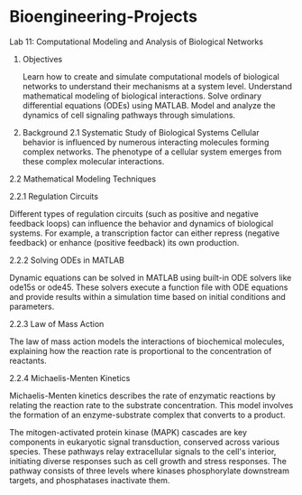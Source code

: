 # Bioengineering-Projects
Lab 11: Computational Modeling and Analysis of Biological Networks
1. Objectives

    Learn how to create and simulate computational models of biological networks to understand their mechanisms at a system level.
    Understand mathematical modeling of biological interactions.
    Solve ordinary differential equations (ODEs) using MATLAB.
    Model and analyze the dynamics of cell signaling pathways through simulations.

2. Background
2.1 Systematic Study of Biological Systems
Cellular behavior is influenced by numerous interacting molecules forming complex networks. The phenotype of a cellular system emerges from these complex molecular interactions.

2.2 Mathematical Modeling Techniques

2.2.1 Regulation Circuits

Different types of regulation circuits (such as positive and negative feedback loops) can influence the behavior and dynamics of biological systems. For example, a transcription factor can either repress (negative feedback) or enhance (positive feedback) its own production.

2.2.2 Solving ODEs in MATLAB

Dynamic equations can be solved in MATLAB using built-in ODE solvers like ode15s or ode45. These solvers execute a function file with ODE equations and provide results within a simulation time based on initial conditions and parameters.

2.2.3 Law of Mass Action

The law of mass action models the interactions of biochemical molecules, explaining how the reaction rate is proportional to the concentration of reactants.

2.2.4 Michaelis-Menten Kinetics

Michaelis-Menten kinetics describes the rate of enzymatic reactions by relating the reaction rate to the substrate concentration. This model involves the formation of an enzyme-substrate complex that converts to a product.


The mitogen-activated protein kinase (MAPK) cascades are key components in eukaryotic signal transduction, conserved across various species. These pathways relay extracellular signals to the cell's interior, initiating diverse responses such as cell growth and stress responses. The pathway consists of three levels where kinases phosphorylate downstream targets, and phosphatases inactivate them.
